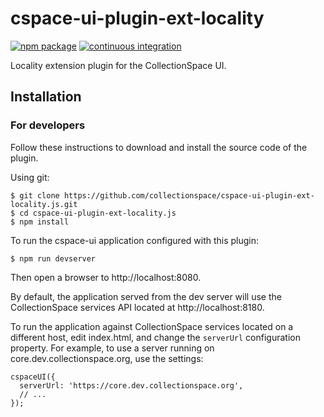 # cspace-ui-plugin-ext-locality

[![npm package](https://img.shields.io/npm/v/cspace-ui-plugin-ext-locality.svg)](https://www.npmjs.com/package/cspace-ui-plugin-ext-locality)
[![continuous integration](https://github.com/collectionspace/cspace-ui-plugin-ext-locality.js/actions/workflows/ci-js.yml/badge.svg?branch=master&event=push)](https://github.com/collectionspace/cspace-ui-plugin-ext-locality.js/actions/workflows/ci-js.yml)

Locality extension plugin for the CollectionSpace UI.

## Installation

### For developers

Follow these instructions to download and install the source code of the plugin.

Using git:

```
$ git clone https://github.com/collectionspace/cspace-ui-plugin-ext-locality.js.git
$ cd cspace-ui-plugin-ext-locality.js
$ npm install
```

To run the cspace-ui application configured with this plugin:

```
$ npm run devserver
```

Then open a browser to http://localhost:8080.

By default, the application served from the dev server will use the CollectionSpace services API
located at http://localhost:8180.

To run the application against CollectionSpace services located on a different host, edit
index.html, and change the `serverUrl` configuration property. For example, to use a server running
on core.dev.collectionspace.org, use the settings:

```
cspaceUI({
  serverUrl: 'https://core.dev.collectionspace.org',
  // ...
});
```
